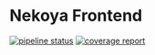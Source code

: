 # Nekoya Frontend

[![pipeline status](https://gitlab.com/nekoya/frontend/badges/main/pipeline.svg)](https://gitlab.com/nekoya/frontend/-/commits/main)
[![coverage report](https://gitlab.com/nekoya/frontend/badges/main/coverage.svg)](https://gitlab.com/nekoya/frontend/-/commits/main)
